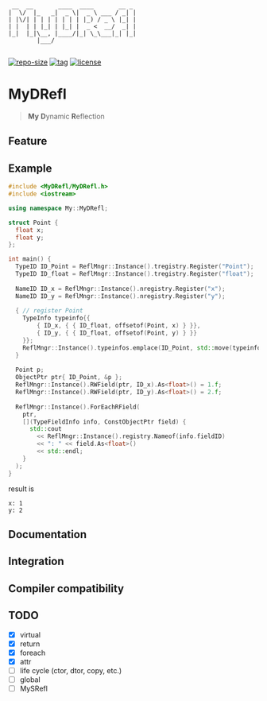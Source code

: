 ```

 __  __       ____  ____       __ _ 
|  \/  |_   _|  _ \|  _ \ ___ / _| |
| |\/| | | | | | | | |_) / _ \ |_| |
| |  | | |_| | |_| |  _ <  __/  _| |
|_|  |_|\__, |____/|_| \_\___|_| |_|
        |___/                       
                                                             

```

[![repo-size](https://img.shields.io/github/languages/code-size/shimakaze09/MyDRefl?style=flat)](https://github.com/shimakaze09/MyDRefl/archive/master.zip) [![tag](https://img.shields.io/github/v/tag/shimakaze09/MyDRefl)](https://github.com/shimakaze09/MyDRefl/tags) [![license](https://img.shields.io/github/license/shimakaze09/MyDRefl)](LICENSE)

# MyDRefl

> **My** **D**ynamic **R**eflection

## Feature

## Example

```c++
#include <MyDRefl/MyDRefl.h>
#include <iostream>

using namespace My::MyDRefl;

struct Point {
  float x;
  float y;
};

int main() {
  TypeID ID_Point = ReflMngr::Instance().tregistry.Register("Point");
  TypeID ID_float = ReflMngr::Instance().tregistry.Register("float");
  
  NameID ID_x = ReflMngr::Instance().nregistry.Register("x");
  NameID ID_y = ReflMngr::Instance().nregistry.Register("y");
  
  { // register Point
    TypeInfo typeinfo{{
        { ID_x, { { ID_float, offsetof(Point, x) } }},
        { ID_y, { { ID_float, offsetof(Point, y) } }}
    }};
    ReflMngr::Instance().typeinfos.emplace(ID_Point, std::move(typeinfo));
  }
  
  Point p;
  ObjectPtr ptr{ ID_Point, &p };
  ReflMngr::Instance().RWField(ptr, ID_x).As<float>() = 1.f;
  ReflMngr::Instance().RWField(ptr, ID_y).As<float>() = 2.f;
  
  ReflMngr::Instance().ForEachRField(
    ptr,
    [](TypeFieldInfo info, ConstObjectPtr field) {
      std::cout
        << ReflMngr::Instance().registry.Nameof(info.fieldID)
        << ": " << field.As<float>()
        << std::endl;
    }
  );
}
```

result is

```
x: 1
y: 2
```

## Documentation

## Integration

## Compiler compatibility

## TODO

- [x] virtual
- [x] return
- [x] foreach
- [x] attr
- [ ] life cycle (ctor, dtor, copy, etc.)
- [ ] global
- [ ] MySRefl
